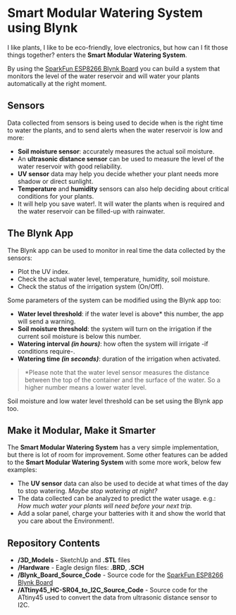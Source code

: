 # Smart Modular Watering System using Blynk

I like plants, I like to be eco-friendly, love electronics, but how can I fit those things together? enters the **Smart Modular Watering System**.

By using the [SparkFun ESP8266 Blynk Board](https://www.sparkfun.com/products/13794) you can build a system that monitors the level of the water reservoir and will water your plants automatically at the right moment.

## Sensors

Data collected from sensors is being used to decide when is the right time to water the plants, and to send alerts when the water reservoir is low and more:

* **Soil moisture sensor**: accurately measures the actual soil moisture.
* An **ultrasonic distance sensor** can be used to measure the level of the water reservoir with good reliability.
* **UV sensor** data may help you decide whether your plant needs more shadow or direct sunlight.
* **Temperature** and **humidity** sensors can also help deciding about critical conditions for your plants.
* It will help you save water!. It will water the plants when is required and the water reservoir can be filled-up with rainwater.

## The Blynk App

The Blynk app can be used to monitor in real time the data collected by the sensors:
* Plot the UV index.
* Check the actual water level, temperature, humidity, soil moisture.
* Check the status of the irrigation system (On/Off).

Some parameters of the system can be modified using the Blynk app too:
* **Water level threshold**: if the water level is above* this number, the app will send a warning.
* **Soil moisture threshold**: the system will turn on the irrigation if the current soil moisture is below this number.
* **Watering interval _(in hours)_**: how often the system will irrigate -if conditions require-.
* **Watering time _(in seconds)_**: duration of the irrigation when activated.

> *Please note that the water level sensor measures the distance between the top of the container and the surface of the water. So a higher number means a lower water level.

Soil moisture and low water level threshold can be set using the Blynk app too.

## Make it Modular, Make it Smarter

The **Smart Modular Watering System** has a very simple implementation, but there is lot of room for improvement. Some other features can be added to the **Smart Modular Watering System** with some more work, below few examples:

* The **UV sensor** data can also be used to decide at what times of the day to stop watering. *Maybe stop watering at night?*
* The data collected can be analyzed to predict the water usage. e.g.: *How much water your plants will need before your next trip.*
* Add a solar panel, charge your batteries with it and show the world that you care about the Environment!.

## Repository Contents

* **/3D_Models** - SketchUp and **.STL** files
* **/Hardware** - Eagle design files: **.BRD**, **.SCH**
* **/Blynk_Board_Source_Code** - Source code for the [SparkFun ESP8266 Blynk Board](https://www.sparkfun.com/products/13794)
* **/ATtiny45_HC-SR04_to_I2C_Source_Code** - Source code for the ATtiny45 used to convert the data from ultrasonic distance sensor to I2C.


